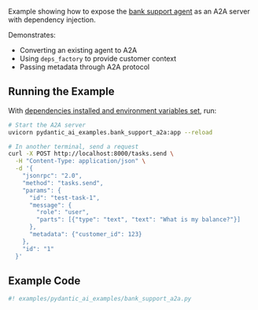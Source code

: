 Example showing how to expose the [bank support agent](bank-support.md) as an A2A server with dependency injection.

Demonstrates:

* Converting an existing agent to A2A
* Using `deps_factory` to provide customer context
* Passing metadata through A2A protocol

## Running the Example

With [dependencies installed and environment variables set](./index.md#usage), run:

```bash
# Start the A2A server
uvicorn pydantic_ai_examples.bank_support_a2a:app --reload

# In another terminal, send a request
curl -X POST http://localhost:8000/tasks.send \
  -H "Content-Type: application/json" \
  -d '{
    "jsonrpc": "2.0",
    "method": "tasks.send",
    "params": {
      "id": "test-task-1",
      "message": {
        "role": "user",
        "parts": [{"type": "text", "text": "What is my balance?"}]
      },
      "metadata": {"customer_id": 123}
    },
    "id": "1"
  }'
```

## Example Code

```python {title="bank_support_a2a.py"}
#! examples/pydantic_ai_examples/bank_support_a2a.py
```